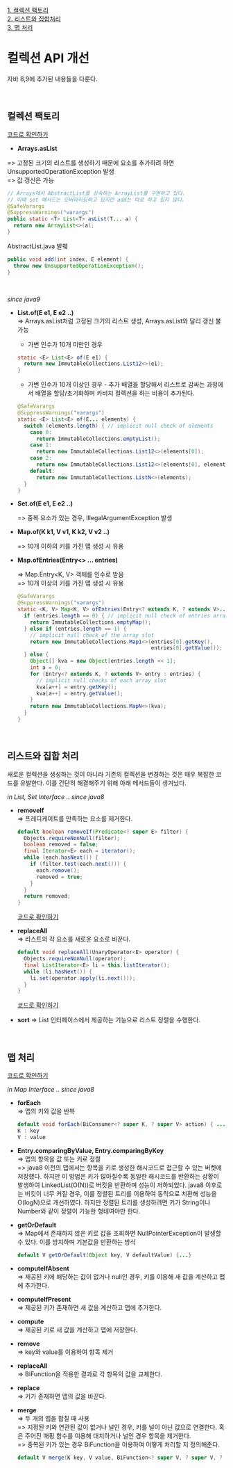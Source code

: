 [1. 컬렉션 팩토리](#컬렉션-팩토리) <br>	[2. 리스트와 집합처리](#리스트와-집합-처리) <br>	[3. 맵 처리](#맵-처리) <br>



# 컬렉션 API 개선

자바 8,9에 추가된 내용들을 다룬다. 

<br>

## 컬렉션 팩토리

[코드로 확인하기](CollectionFactory.java)
<br>

- **Arrays.asList**<br>

=> 고정된 크기의 리스트를 생성하기 때문에 요소를 추가하려 하면 UnsupportedOperationException 발생 <br>
=> 값 갱신은 가능 <br>

```java
// Arrays에서 AbstractList를 상속하는 ArrayList를 구현하고 있다. 
// 이때 set 메서드는 오버라이딩하고 있지만 add는 따로 하고 있지 않다. 
@SafeVarargs
@SuppressWarnings("varargs")
public static <T> List<T> asList(T... a) {
  return new ArrayList<>(a);
}
```

AbstractList.java 발췌
```java
public void add(int index, E element) {
  throw new UnsupportedOperationException();
}
```


<br> 

*since java9*

- **List.of(E e1, E e2 ..)** <br>
  => Arrays.asList처럼 고정된 크기의 리스트 생성, Arrays.asList와 달리 갱신 불가능 <br>

  - 가변 인수가 10개 미만인 경우

  ```java
  static <E> List<E> of(E e1) {
    return new ImmutableCollections.List12<>(e1);
  }
  ```

  

  - 가변 인수가 10개 이상인 경우 - 추가 배열을 할당해서 리스트로 감싸는 과정에서 배열을 할당/초기화하며 카비지 컬렉션을 하는 비용이 추가된다.

  ```java
  @SafeVarargs
  @SuppressWarnings("varargs")
  static <E> List<E> of(E... elements) {
    switch (elements.length) { // implicit null check of elements
      case 0:
        return ImmutableCollections.emptyList();
      case 1:
        return new ImmutableCollections.List12<>(elements[0]);
      case 2:
        return new ImmutableCollections.List12<>(elements[0], elements[1]);
      default:
        return new ImmutableCollections.ListN<>(elements);
    }
  }
  ```

  

- **Set.of(E e1, E e2 ..)**

  => 중복 요소가 있는 경우, IllegalArgumentException 발생 

  

- **Map.of(K k1, V v1, K k2, V v2 ..)**

  => 10개 이하의 키를 가진 맵 생성 시 유용

  

- **Map.ofEntries(Entry<> ... entries)**

  => Map.Entry<K, V> 객체를 인수로 받음 <br>
  => 10개 이상의 키를 가진 맵 생성 시 유용 <br>

  ```java
  @SafeVarargs
  @SuppressWarnings("varargs")
  static <K, V> Map<K, V> ofEntries(Entry<? extends K, ? extends V>... entries) {
    if (entries.length == 0) { // implicit null check of entries array
      return ImmutableCollections.emptyMap();
    } else if (entries.length == 1) {
      // implicit null check of the array slot
      return new ImmutableCollections.Map1<>(entries[0].getKey(),
                                             entries[0].getValue());
    } else {
      Object[] kva = new Object[entries.length << 1];
      int a = 0;
      for (Entry<? extends K, ? extends V> entry : entries) {
        // implicit null checks of each array slot
        kva[a++] = entry.getKey();
        kva[a++] = entry.getValue();
      }
      return new ImmutableCollections.MapN<>(kva);
    }
  }
  ```




<br>



## 리스트와 집합 처리

새로운 컬렉션을 생성하는 것이 아니라 기존의 컬렉션을 변경하는 것은 매우 복잡한 코드를 유발한다. 이를 간단히 해결해주기 위해 아래 메서드들이 생겨났다. 


*in List, Set Interface .. since java8*

- **removeIf** <br>
  => 프레디케이트를 만족하는 요소를 제거한다.

  ```java
  default boolean removeIf(Predicate<? super E> filter) {
    Objects.requireNonNull(filter);
    boolean removed = false;
    final Iterator<E> each = iterator();
    while (each.hasNext()) {
      if (filter.test(each.next())) {
        each.remove();
        removed = true;
      }
    }
    return removed;
  }
  ```

  [코드로 확인하기](RemoveIfMethod.java)


- **replaceAll** <br>
  => 리스트의 각 요소를 새로운 요소로 바꾼다.

  ```java
  default void replaceAll(UnaryOperator<E> operator) {
    Objects.requireNonNull(operator);
    final ListIterator<E> li = this.listIterator();
    while (li.hasNext()) {
      li.set(operator.apply(li.next()));
    }
  }
  ```

  [코드로 확인하기](ReplaceAllMethod.java)


- **sort** 
  => List 인터페이스에서 제공하는 기능으로 리스트 정렬을 수행한다.  




<br>



## 맵 처리

[코드로 확인하기](MapFactory.java)


*in Map Interface .. since java8*

- **forEach** <br>
  => 맵의 키와 값을 반복

  ```java
  default void forEach(BiConsumer<? super K, ? super V> action) { ... }
  K : key 
  V : value
  ```

  

- **Entry.comparingByValue, Entry.comparingByKey** <br>
  => 맵의 항목을 값 또는 키로 정렬   <br>
  => java8 이전의 맵에서는 항목을 키로 생성한 해시코드로 접근할 수 있는 버켓에 저장했다. 하지만 이 방법은 키가 많아질수록 동일한 해시코드를 반환하는 상황이 발생하여 LinkedList(O(N))로 버킷을 반환하며 성능이 저하되었다. java8 이후로는 버킷이 너무 커질 경우, 이를 정렬된 트리를 이용하여 동적으로 치환해 성능을 O(logN)으로 개선하였다. 하지만 정렬된 트리를 생성하려면 키가 String이나 Number와 같이 정렬이 가능한 형태여야만 한다. 



- **getOrDefault** <br>
  =>  Map에서 존재하지 않은 키로 값을 조회하면 NullPointerException이 발생할 수 있다. 이를 방지하며 기본값을 반환하는 방식

  ```java
  default V getOrDefault(Object key, V defaultValue) {...}
  ```

  

- **computeIfAbsent** <br>
  => 제공된 키에 해당하는 값이 없거나 null인 경우, 키를 이용해 새 값을 계산하고 맵에 추가한다.
- **computeIfPresent** <br>
  => 제공된 키가 존재하면 새 값을 계산하고 맵에 추가한다.
- **compute** <br>
  => 제공된 키로 새 값을 계산하고 맵에 저장한다. 



- **remove** <br>
  => key와 value를 이용하여 항목 제거



- **replaceAll** <br>
  => BiFunction을 적용한 결과로 각 항목의 값을 교체한다. 
- **replace**  <br>
  => 키가 존재하면 맵의 값을 바꾼다. 



- **merge**  <br>
  => 두 개의 맵을 합칠 때 사용 <br>
  => 지정된 키와 연관된 값이 없거나 널인 경우, 키를 널이 아닌 값으로 연결한다. 혹은 주어진 매핑 함수를 이용해 대치하거나 널인 경우 항목을 제거한다. <br>
  => 중복된 키가 있는 경우 BiFunction을 이용하여 어떻게 처리할 지 정의해준다.  <br>

  ```java
  default V merge(K key, V value, BiFunction<? super V, ? super V, ? extends V> remappingFunction) { ... }
  ```


  

